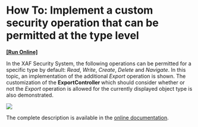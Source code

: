 # How To: Implement a custom security operation that can be permitted at the type level
<!-- run online -->
**[[Run Online]](https://codecentral.devexpress.com/e4483/)**
<!-- run online end -->


<p>In the XAF Security System, the following operations can be permitted for a specific type by default: <em>Read</em>, <em>Write</em>, <em>Create</em>, <em>Delete </em>and <em>Navigate</em>. In this topic, an implementation of the additional <em>Export </em>operation is shown. The customization of the <strong>ExportController </strong>which should consider whether or not the <em>Export </em>operation is allowed for the currently displayed object type is also demonstrated.</p>
<p><img src="https://raw.githubusercontent.com/DevExpress-Examples/how-to-implement-a-custom-security-operation-that-can-be-permitted-at-the-type-level-e4483/16.1.4+/media/b0eb14fb-5014-11e6-80bf-00155d62480c.png"></p>
<p>The complete description is available in the <a href="http://help.devexpress.com/#Xaf/CustomDocument3472"><u>online documentation</u></a>.</p>

<br/>



